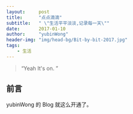 ```yaml
---
layout:     post
title:      "点点滴滴"
subtitle:   " \"生活平平淡淡,记录每一天\""
date:       2017-01-10
author:     "yubinWong"
header-img: "img/head-bg/Bit-by-bit-2017.jpg"
tags:
    - 生活
---
```


> “Yeah It's on. ”


## 前言

yubinWong 的 Blog 就这么开通了。
